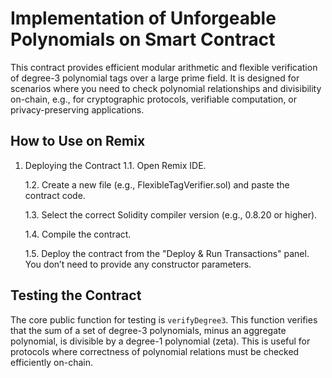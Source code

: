 # Implementation of Unforgeable Polynomials on Smart Contract


This contract provides efficient modular arithmetic and flexible verification of degree-3 polynomial tags over a large prime field. It is designed for scenarios where you need to check polynomial relationships and divisibility on-chain, e.g., for cryptographic protocols, verifiable computation, or privacy-preserving applications.


## How to Use on Remix

1. Deploying the Contract
   1.1. Open Remix IDE.
   
   1.2. Create a new file (e.g., FlexibleTagVerifier.sol) and paste the contract code.
   
   1.3. Select the correct Solidity compiler version (e.g., 0.8.20 or higher).
   
   1.4. Compile the contract.

   1.5. Deploy the contract from the "Deploy & Run Transactions" panel. You don’t need to provide any constructor parameters.


## Testing the Contract

The core public function for testing is `verifyDegree3`. This function verifies that the sum of a set of degree-3 polynomials, minus an aggregate polynomial, is divisible by a degree-1 polynomial (zeta). This is useful for protocols where correctness of polynomial relations must be checked efficiently on-chain.


